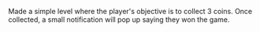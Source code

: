 Made a simple level where the player's objective is to collect 3 coins. Once collected, a small notification will pop up saying they won the game.